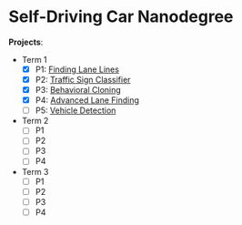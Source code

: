 # Self-Driving Car Nanodegree

**Projects**: 
- Term 1
  - [x] P1: [Finding Lane Lines](Term1/P1-Finding_Lane_Lines/P1-Finding_Lane_Lines.ipynb)   
  - [x] P2: [Traffic Sign Classifier](Term1/P2-Traffic_Sign_Classifier/Traffic_Sign_Classifier-WenjinTao.ipynb)
  - [x] P3: [Behavioral Cloning](Term1/P3-Behavioral_Cloning)
  - [x] P4: [Advanced Lane Finding](Term1/P4-Advanced_Lane_Finding)
  - [ ] P5: [Vehicle Detection](Term1/P5-Vehicle_Detection)
- Term 2
  - [ ] P1   
  - [ ] P2
  - [ ] P3 
  - [ ] P4
- Term 3
  - [ ] P1   
  - [ ] P2
  - [ ] P3 
  - [ ] P4
